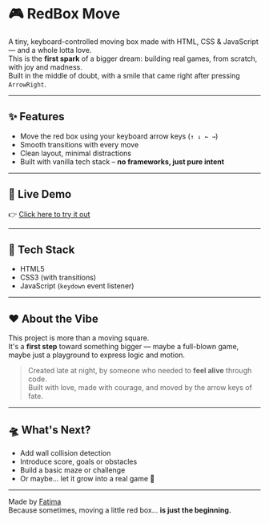 # 🎮 RedBox Move

A tiny, keyboard-controlled moving box made with HTML, CSS & JavaScript — and a whole lotta love.  
This is the **first spark** of a bigger dream: building real games, from scratch, with joy and madness.  
Built in the middle of doubt, with a smile that came right after pressing `ArrowRight`.

---

## ✨ Features

- Move the red box using your keyboard arrow keys (`↑ ↓ ← →`)
- Smooth transitions with every move
- Clean layout, minimal distractions
- Built with vanilla tech stack – **no frameworks, just pure intent**

---

## 🚀 Live Demo

👉 [Click here to try it out]( https://whosfatima.github.io/mini-box/)  

---

## 🧠 Tech Stack

- HTML5  
- CSS3 (with transitions)  
- JavaScript (`keydown` event listener)

---

## ❤️ About the Vibe

This project is more than a moving square.  
It's a **first step** toward something bigger — maybe a full-blown game, maybe just a playground to express logic and motion.

> Created late at night, by someone who needed to **feel alive** through code.  
> Built with love, made with courage, and moved by the arrow keys of fate.

---

## 🛸 What's Next?

- Add wall collision detection  
- Introduce score, goals or obstacles  
- Build a basic maze or challenge  
- Or maybe... let it grow into a real game 👾

---

Made by [Fatima](https://github.com/whosfatima)  
Because sometimes, moving a little red box... **is just the beginning.**
